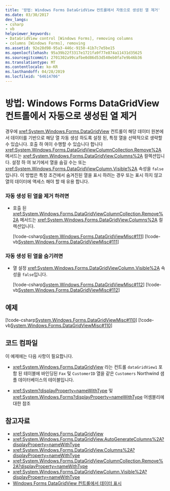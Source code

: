 ```yaml
---
title: '방법: Windows Forms DataGridView 컨트롤에서 자동으로 생성된 열 제거'
ms.date: 03/30/2017
dev_langs:
- csharp
- vb
helpviewer_keywords:
- DataGridView control [Windows Forms], removing columns
- columns [Windows Forms], removing
ms.assetid: 92e28d98-95a3-446c-9150-41b7c7e5be15
ms.openlocfilehash: 95a39b22f3317e1721fa9f77e874a11431d35625
ms.sourcegitcommit: 2701302a99cafbe0d86d53d540eb0fa7e9b46b36
ms.translationtype: MT
ms.contentlocale: ko-KR
ms.lasthandoff: 04/28/2019
ms.locfileid: "64614706"
---
```

# <a name="how-to-remove-autogenerated-columns-from-a-windows-forms-datagridview-control"></a>방법: Windows Forms DataGridView 컨트롤에서 자동으로 생성된 열 제거
경우에 <xref:System.Windows.Forms.DataGridView> 컨트롤이 해당 데이터 원본에서 데이터를 기반으로 해당 열 자동 생성 하도록 설정 된, 특정 열을 선택적으로 생략할 수 있습니다. 호출 하 여이 수행할 수 있습니다 합니다 <xref:System.Windows.Forms.DataGridViewColumnCollection.Remove%2A> 메서드는 <xref:System.Windows.Forms.DataGridView.Columns%2A> 컬렉션입니다. 설정 하 여 보기에서 열을 숨길 수는 또는 <xref:System.Windows.Forms.DataGridViewColumn.Visible%2A> 속성을 `false`입니다. 이 방법은 특정 조건에서 숨겨진된 열을 표시 하려는 경우 또는 표시 하지 않고 열의 데이터에 액세스 해야 할 때 유용 합니다.  
  
### <a name="to-remove-autogenerated-columns"></a>자동 생성 된 열을 제거 하려면  
  
- 호출 된 <xref:System.Windows.Forms.DataGridViewColumnCollection.Remove%2A> 메서드는 <xref:System.Windows.Forms.DataGridView.Columns%2A> 컬렉션입니다.  
  
     [!code-csharp[System.Windows.Forms.DataGridViewMisc#111](~/samples/snippets/csharp/VS_Snippets_Winforms/System.Windows.Forms.DataGridViewMisc/CS/datagridviewmisc.cs#111)]
     [!code-vb[System.Windows.Forms.DataGridViewMisc#111](~/samples/snippets/visualbasic/VS_Snippets_Winforms/System.Windows.Forms.DataGridViewMisc/VB/datagridviewmisc.vb#111)]  
  
### <a name="to-hide-autogenerated-columns"></a>자동 생성 된 열을 숨기려면  
  
- 열 설정 <xref:System.Windows.Forms.DataGridViewColumn.Visible%2A> 속성을 `false`입니다.  
  
     [!code-csharp[System.Windows.Forms.DataGridViewMisc#112](~/samples/snippets/csharp/VS_Snippets_Winforms/System.Windows.Forms.DataGridViewMisc/CS/datagridviewmisc.cs#112)]
     [!code-vb[System.Windows.Forms.DataGridViewMisc#112](~/samples/snippets/visualbasic/VS_Snippets_Winforms/System.Windows.Forms.DataGridViewMisc/VB/datagridviewmisc.vb#112)]  
  
## <a name="example"></a>예제  
 [!code-csharp[System.Windows.Forms.DataGridViewMisc#110](~/samples/snippets/csharp/VS_Snippets_Winforms/System.Windows.Forms.DataGridViewMisc/CS/datagridviewmisc.cs#110)]
 [!code-vb[System.Windows.Forms.DataGridViewMisc#110](~/samples/snippets/visualbasic/VS_Snippets_Winforms/System.Windows.Forms.DataGridViewMisc/VB/datagridviewmisc.vb#110)]  
  
## <a name="compiling-the-code"></a>코드 컴파일  
 이 예제에는 다음 사항이 필요합니다.  
  
- <xref:System.Windows.Forms.DataGridView> 라는 컨트롤 `dataGridView1` 포함 된 테이블에 바인딩된 `Fax` 및 `CustomerID` 열을 같은 `Customers` Northwind 샘플 데이터베이스의 테이블입니다.  
  
- <xref:System?displayProperty=nameWithType> 및 <xref:System.Windows.Forms?displayProperty=nameWithType> 어셈블리에 대한 참조  
  
## <a name="see-also"></a>참고자료

- <xref:System.Windows.Forms.DataGridView>
- <xref:System.Windows.Forms.DataGridView.AutoGenerateColumns%2A?displayProperty=nameWithType>
- <xref:System.Windows.Forms.DataGridView.Columns%2A?displayProperty=nameWithType>
- <xref:System.Windows.Forms.DataGridViewColumnCollection.Remove%2A?displayProperty=nameWithType>
- <xref:System.Windows.Forms.DataGridViewColumn.Visible%2A?displayProperty=nameWithType>
- [Windows Forms DataGridView 컨트롤에서 데이터 표시](displaying-data-in-the-windows-forms-datagridview-control.md)
